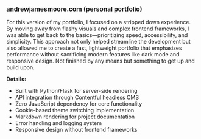### andrewjamesmoore.com (personal portfolio)

For this version of my portfolio, I focused on a stripped down experience. By moving away from flashy visuals and complex frontend frameworks, I was able to get back to the basics—prioritizing speed, accessibility, and simplicity. This approach not only helped streamline the development but also allowed me to create a fast, lightweight portfolio that emphasizes performance without sacrificing modern features like dark mode and responsive design. Not finished by any means but something to get up and build upon.

__Details:__

- Built with Python/Flask for server-side rendering
- API integration through Contentful headless CMS
- Zero JavaScript dependency for core functionality
- Cookie-based theme switching implementation
- Markdown rendering for project documentation
- Error handling and logging system
- Responsive design without frontend frameworks
